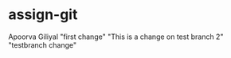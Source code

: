 # assign-git
Apoorva Giliyal
"first change"
"This is a change on test branch 2"
"testbranch change"
